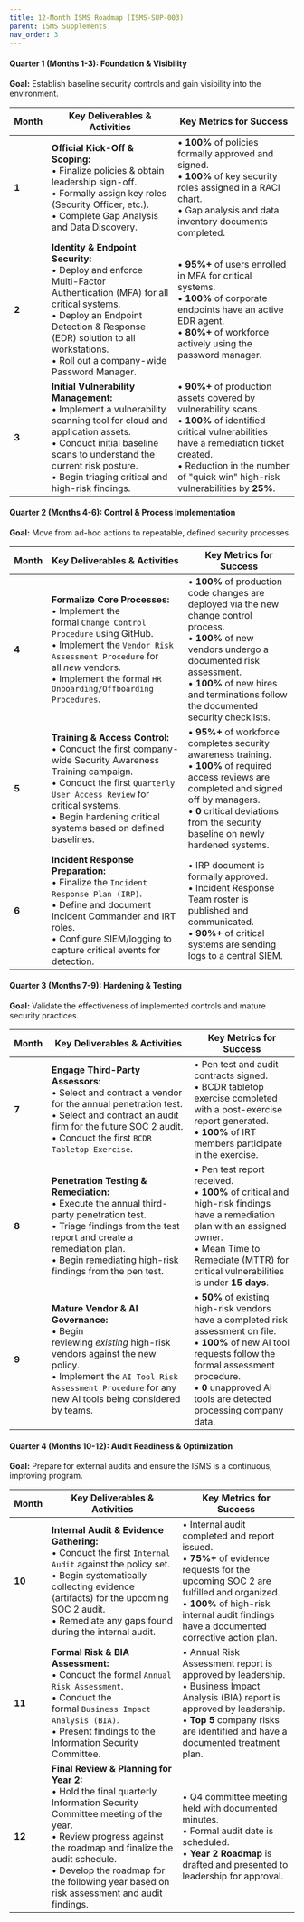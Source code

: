 ```yaml
---
title: 12-Month ISMS Roadmap (ISMS-SUP-003)
parent: ISMS Supplements
nav_order: 3
---
```


#### **Quarter 1 (Months 1-3): Foundation & Visibility**

**Goal:** Establish baseline security controls and gain visibility into the environment.

| **Month** | **Key Deliverables & Activities**                                                                                                                                                                                                                        | **Key Metrics for Success**                                                                                                                                                                                                                 |
| --------- | -------------------------------------------------------------------------------------------------------------------------------------------------------------------------------------------------------------------------------------------------------- | ------------------------------------------------------------------------------------------------------------------------------------------------------------------------------------------------------------------------------------------- |
| **1**     | **Official Kick-Off & Scoping:**<br> • Finalize policies & obtain leadership sign-off.<br> • Formally assign key roles (Security Officer, etc.).<br> • Complete Gap Analysis and Data Discovery.                                                         | • **100%** of policies formally approved and signed.<br> • **100%** of key security roles assigned in a RACI chart.<br> • Gap analysis and data inventory documents completed.                                                              |
| **2**     | **Identity & Endpoint Security:**<br> • Deploy and enforce Multi-Factor Authentication (MFA) for all critical systems.<br> • Deploy an Endpoint Detection & Response (EDR) solution to all workstations.<br> • Roll out a company-wide Password Manager. | • **95%+** of users enrolled in MFA for critical systems.<br> • **100%** of corporate endpoints have an active EDR agent.<br> • **80%+** of workforce actively using the password manager.                                                  |
| **3**     | **Initial Vulnerability Management:**<br> • Implement a vulnerability scanning tool for cloud and application assets.<br> • Conduct initial baseline scans to understand the current risk posture.<br> • Begin triaging critical and high-risk findings. | • **90%+** of production assets covered by vulnerability scans.<br> • **100%** of identified critical vulnerabilities have a remediation ticket created.<br> • Reduction in the number of "quick win" high-risk vulnerabilities by **25%**. |

#### **Quarter 2 (Months 4-6): Control & Process Implementation**

**Goal:** Move from ad-hoc actions to repeatable, defined security processes.

| **Month** | **Key Deliverables & Activities**                                                                                                                                                                                                                         | **Key Metrics for Success**                                                                                                                                                                                                                        |
| --------- | --------------------------------------------------------------------------------------------------------------------------------------------------------------------------------------------------------------------------------------------------------- | -------------------------------------------------------------------------------------------------------------------------------------------------------------------------------------------------------------------------------------------------- |
| **4**     | **Formalize Core Processes:**<br> • Implement the formal `Change Control Procedure` using GitHub.<br> • Implement the `Vendor Risk Assessment Procedure` for all _new_ vendors.<br> • Implement the formal `HR Onboarding/Offboarding Procedures`.        | • **100%** of production code changes are deployed via the new change control process.<br> • **100%** of new vendors undergo a documented risk assessment.<br> • **100%** of new hires and terminations follow the documented security checklists. |
| **5**     | **Training & Access Control:**<br> • Conduct the first company-wide Security Awareness Training campaign.<br> • Conduct the first `Quarterly User Access Review` for critical systems.<br> • Begin hardening critical systems based on defined baselines. | • **95%+** of workforce completes security awareness training.<br> • **100%** of required access reviews are completed and signed off by managers.<br> • **0** critical deviations from the security baseline on newly hardened systems.           |
| **6**     | **Incident Response Preparation:**<br> • Finalize the `Incident Response Plan (IRP)`.<br> • Define and document Incident Commander and IRT roles.<br> • Configure SIEM/logging to capture critical events for detection.                                  | • IRP document is formally approved.<br> • Incident Response Team roster is published and communicated.<br> • **90%+** of critical systems are sending logs to a central SIEM.                                                                     |

#### **Quarter 3 (Months 7-9): Hardening & Testing**

**Goal:** Validate the effectiveness of implemented controls and mature security practices.

| **Month** | **Key Deliverables & Activities**                                                                                                                                                                                                     | **Key Metrics for Success**                                                                                                                                                                                                            |
| --------- | ------------------------------------------------------------------------------------------------------------------------------------------------------------------------------------------------------------------------------------- | -------------------------------------------------------------------------------------------------------------------------------------------------------------------------------------------------------------------------------------- |
| **7**     | **Engage Third-Party Assessors:**<br> • Select and contract a vendor for the annual penetration test.<br> • Select and contract an audit firm for the future SOC 2 audit.<br> • Conduct the first `BCDR Tabletop Exercise`.           | • Pen test and audit contracts signed.<br> • BCDR tabletop exercise completed with a post-exercise report generated.<br> • **100%** of IRT members participate in the exercise.                                                        |
| **8**     | **Penetration Testing & Remediation:**<br> • Execute the annual third-party penetration test.<br> • Triage findings from the test report and create a remediation plan.<br> • Begin remediating high-risk findings from the pen test. | • Pen test report received.<br> • **100%** of critical and high-risk findings have a remediation plan with an assigned owner.<br> • Mean Time to Remediate (MTTR) for critical vulnerabilities is under **15 days**.                   |
| **9**     | **Mature Vendor & AI Governance:**<br> • Begin reviewing _existing_ high-risk vendors against the new policy.<br> • Implement the `AI Tool Risk Assessment Procedure` for any new AI tools being considered by teams.                 | • **50%** of existing high-risk vendors have a completed risk assessment on file.<br> • **100%** of new AI tool requests follow the formal assessment procedure.<br> • **0** unapproved AI tools are detected processing company data. |

#### **Quarter 4 (Months 10-12): Audit Readiness & Optimization**

**Goal:** Prepare for external audits and ensure the ISMS is a continuous, improving program.

| **Month** | **Key Deliverables & Activities**                                                                                                                                                                                                                                                                   | **Key Metrics for Success**                                                                                                                                                                                                         |
| --------- | --------------------------------------------------------------------------------------------------------------------------------------------------------------------------------------------------------------------------------------------------------------------------------------------------- | ----------------------------------------------------------------------------------------------------------------------------------------------------------------------------------------------------------------------------------- |
| **10**    | **Internal Audit & Evidence Gathering:**<br> • Conduct the first `Internal Audit` against the policy set.<br> • Begin systematically collecting evidence (artifacts) for the upcoming SOC 2 audit.<br> • Remediate any gaps found during the internal audit.                                        | • Internal audit completed and report issued.<br> • **75%+** of evidence requests for the upcoming SOC 2 are fulfilled and organized.<br> • **100%** of high-risk internal audit findings have a documented corrective action plan. |
| **11**    | **Formal Risk & BIA Assessment:**<br> • Conduct the formal `Annual Risk Assessment`.<br> • Conduct the formal `Business Impact Analysis (BIA)`.<br> • Present findings to the Information Security Committee.                                                                                       | • Annual Risk Assessment report is approved by leadership.<br> • Business Impact Analysis (BIA) report is approved by leadership.<br> • **Top 5** company risks are identified and have a documented treatment plan.                |
| **12**    | **Final Review & Planning for Year 2:**<br> • Hold the final quarterly Information Security Committee meeting of the year.<br> • Review progress against the roadmap and finalize the audit schedule.<br> • Develop the roadmap for the following year based on risk assessment and audit findings. | • Q4 committee meeting held with documented minutes.<br> • Formal audit date is scheduled.<br> • **Year 2 Roadmap** is drafted and presented to leadership for approval.                                                            |